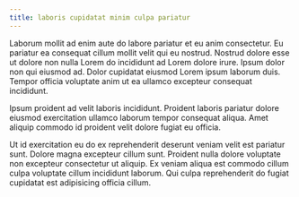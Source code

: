 ```yaml
---
title: laboris cupidatat minim culpa pariatur
---
```


Laborum mollit ad enim aute do labore pariatur et eu anim consectetur. Eu pariatur ea consequat cillum mollit velit qui eu nostrud. Nostrud dolore esse ut dolore non nulla Lorem do incididunt ad Lorem dolore irure. Ipsum dolor non qui eiusmod ad. Dolor cupidatat eiusmod Lorem ipsum laborum duis. Tempor officia voluptate anim ut ea ullamco excepteur consequat incididunt.

Ipsum proident ad velit laboris incididunt. Proident laboris pariatur dolore eiusmod exercitation ullamco laborum tempor consequat aliqua. Amet aliquip commodo id proident velit dolore fugiat eu officia.

Ut id exercitation eu do ex reprehenderit deserunt veniam velit est pariatur sunt. Dolore magna excepteur cillum sunt. Proident nulla dolore voluptate non excepteur consectetur ut aliquip. Ex veniam aliqua est commodo cillum culpa voluptate cillum incididunt laborum. Qui culpa reprehenderit do fugiat cupidatat est adipisicing officia cillum.